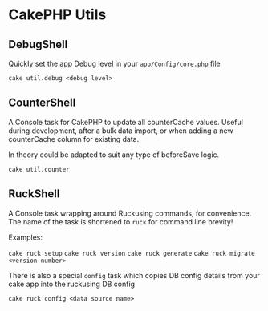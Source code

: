 # CakePHP Utils

## DebugShell

Quickly set the app Debug level in your `app/Config/core.php` file

    cake util.debug <debug level>


## CounterShell

A Console task for CakePHP to update all counterCache values. Useful during development, after a bulk data import, or when adding a new counterCache column for existing data.

In theory could be adapted to suit any type of beforeSave logic.

    cake util.counter

## RuckShell 

A Console task wrapping around Ruckusing commands, for convenience. The name of the task is shortened to `ruck` for command line brevity!

Examples:

`cake ruck setup`
`cake ruck version`
`cake ruck generate`
`cake ruck migrate <version number>`

There is also a special `config` task which copies DB config details from your cake app into the ruckusing DB config

`cake ruck config <data source name>`


